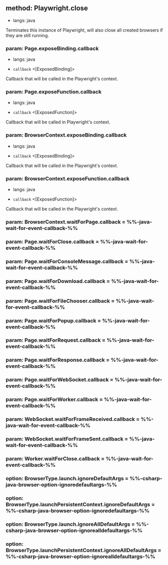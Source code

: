 ## method: Playwright.close
* langs: java

Terminates this instance of Playwright, will also close all created browsers if they are still running.

### param: Page.exposeBinding.callback
* langs: java
- `callback` <[ExposedBinding]>

Callback that will be called in the Playwright's context.

### param: Page.exposeFunction.callback
* langs: java
- `callback` <[ExposedFunction]>

Callback that will be called in Playwright's context.

### param: BrowserContext.exposeBinding.callback
* langs: java
- `callback` <[ExposedBinding]>

Callback that will be called in the Playwright's context.

### param: BrowserContext.exposeFunction.callback
* langs: java
- `callback` <[ExposedFunction]>

Callback that will be called in the Playwright's context.

### param: BrowserContext.waitForPage.callback = %%-java-wait-for-event-callback-%%

### param: Page.waitForClose.callback = %%-java-wait-for-event-callback-%%

### param: Page.waitForConsoleMessage.callback = %%-java-wait-for-event-callback-%%

### param: Page.waitForDownload.callback = %%-java-wait-for-event-callback-%%

### param: Page.waitForFileChooser.callback = %%-java-wait-for-event-callback-%%

### param: Page.waitForPopup.callback = %%-java-wait-for-event-callback-%%

### param: Page.waitForRequest.callback = %%-java-wait-for-event-callback-%%

### param: Page.waitForResponse.callback = %%-java-wait-for-event-callback-%%

### param: Page.waitForWebSocket.callback = %%-java-wait-for-event-callback-%%

### param: Page.waitForWorker.callback = %%-java-wait-for-event-callback-%%

### param: WebSocket.waitForFrameReceived.callback = %%-java-wait-for-event-callback-%%

### param: WebSocket.waitForFrameSent.callback = %%-java-wait-for-event-callback-%%

### param: Worker.waitForClose.callback = %%-java-wait-for-event-callback-%%

### option: BrowserType.launch.ignoreDefaultArgs = %%-csharp-java-browser-option-ignoredefaultargs-%%
### option: BrowserType.launchPersistentContext.ignoreDefaultArgs = %%-csharp-java-browser-option-ignoredefaultargs-%%
### option: BrowserType.launch.ignoreAllDefaultArgs = %%-csharp-java-browser-option-ignorealldefaultargs-%%
### option: BrowserType.launchPersistentContext.ignoreAllDefaultArgs = %%-csharp-java-browser-option-ignorealldefaultargs-%%
